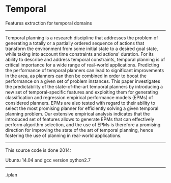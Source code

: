# Temporal
Features extraction for temporal domains

--------------
Temporal planning is a research discipline that addresses
the problem of generating a totally or a partially ordered
sequence of actions that transform the environment from
some initial state to a desired goal state, while taking into
account time constraints and actions' duration. For its ability to describe and address temporal constraints, 
temporal planning is of critical importance for a wide range of
real-world applications. Predicting the performance of temporal planners
 can lead to significant improvements in the
area, as planners can then be combined in order to boost
the performance on a given set of problem instances.
This paper investigates the predictability of the
state-of-the-art temporal planners by introducing a new
set of temporal-specific features and exploiting them for
generating classification and regression empirical performance models (EPMs) of considered planners.
 EPMs are also tested with regard to their ability to select the most
promising planner for efficiently solving a given temporal
planning problem.
Our extensive empirical analysis indicates that the
introduced set of features allows to generate EPMs that
can effectively perform algorithm selection, and the use of
EPMs is therefore a promising direction for improving the
state of the art of temporal planning, hence fostering the
use of planning in real-world applications.

---
This source code is done 2014:

Ubuntu 14.04 and gcc version
	python2.7


----
./plan <domainFile> <problemFile> <solutionFile>